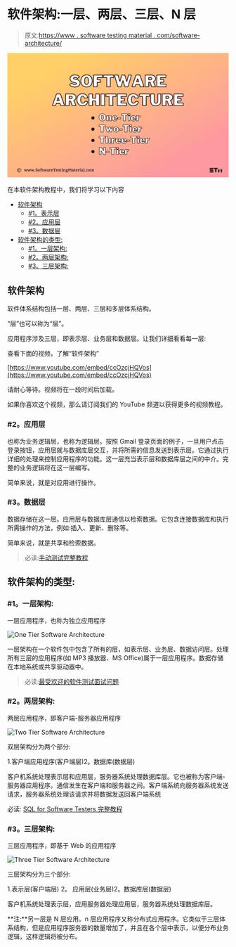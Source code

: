 # 软件架构:一层、两层、三层、N 层

> 原文:[https://www . software testing material . com/software-architecture/](https://www.softwaretestingmaterial.com/software-architecture/)

![Software Architecture One Tier Two Tier Three Tier N Tier](img/f3da42c4880988dcdafef34b04f39c1f.png)

在本软件架构教程中，我们将学习以下内容



*   [软件架构](#h-software-architecture)
    *   [#1。表示层](#h-1-presentation-layer)
    *   [#2。应用层](#h-2-application-layer)
    *   [#3。数据层](#h-3-data-layer)
*   [软件架构的类型:](#h-types-of-software-architecture)
    *   [#1。一层架构:](#h-1-one-tier-architecture)
    *   [#2。两层架构:](#h-2-two-tier-architecture)
    *   [#3。三层架构:](#h-3-three-tier-architecture)



## **软件架构**

软件体系结构包括一层、两层、三层和多层体系结构。

“层”也可以称为“层”。

应用程序涉及三层，即表示层、业务层和数据层。让我们详细看看每一层:

查看下面的视频，了解“软件架构”

[https://www.youtube.com/embed/ccOzcjHQVos](https://www.youtube.com/embed/ccOzcjHQVos)

请耐心等待。视频将在一段时间后加载。

如果你喜欢这个视频，那么请订阅我们的 YouTube 频道以获得更多的视频教程。

### **#2。应用层**

也称为业务逻辑层，也称为逻辑层。按照 Gmail 登录页面的例子，一旦用户点击登录按钮，应用层就与数据库层交互，并将所需的信息发送到表示层。它通过执行详细的处理来控制应用程序的功能。这一层充当表示层和数据库层之间的中介。完整的业务逻辑将在这一层编写。

简单来说，就是对应用进行操作。

### **#3。数据层**

数据存储在这一层。应用层与数据库层通信以检索数据。它包含连接数据库和执行所需操作的方法，例如:插入、更新、删除等。

简单来说，就是共享和检索数据。

> 必读:[手动测试完整教程](https://www.softwaretestingmaterial.com/manual-testing-tutorial/)

## **软件架构的类型:**

### **#1。一层架构:**

一层应用程序，也称为独立应用程序

![One Tier Software Architecture](img/324d4220857596d46a2173ff95b5b0b2.png)

一层架构在一个软件包中包含了所有的层，如表示层、业务层、数据访问层。处理所有三层的应用程序(如 MP3 播放器、MS Office)属于一层应用程序。数据存储在本地系统或共享驱动器中。

> 必读:[最受欢迎的软件测试面试问题](https://www.softwaretestingmaterial.com/100-software-testing-interview-questions/)

### **#2。两层架构:**

两层应用程序，即客户端-服务器应用程序

![Two Tier Software Architecture](img/198d19ab222e10d3ad5bd2ea3fef2a97.png)

双层架构分为两个部分:

1.客户端应用程序(客户端层)2。数据库(数据层)

客户机系统处理表示层和应用层，服务器系统处理数据库层。它也被称为客户端-服务器应用程序。通信发生在客户端和服务器之间。客户端系统向服务器系统发送请求，服务器系统处理该请求并将数据发送回客户端系统

必读: [SQL for Software Testers 完整教程](https://www.softwaretestingmaterial.com/sql-tutorial-complete/)

### **#3。三层架构:**

三层应用程序，即基于 Web 的应用程序

![Three Tier Software Architecture](img/6ddaee6301334855dff613ae06000e92.png)

三层架构分为三个部分:

1.表示层(客户端层)
2。
应用层(业务层)2。数据库层(数据层)

客户机系统处理表示层，应用服务器处理应用层，服务器系统处理数据库层。

**注:**另一层是 N 层应用。n 层应用程序又称分布式应用程序。它类似于三层体系结构，但是应用程序服务器的数量增加了，并且在各个层中表示，以便分布业务逻辑，这样逻辑将被分布。